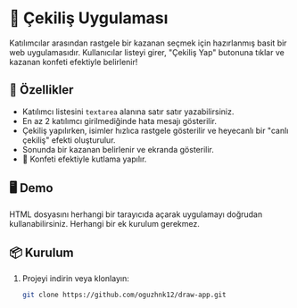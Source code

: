 # 🎁 Çekiliş Uygulaması

Katılımcılar arasından rastgele bir kazanan seçmek için hazırlanmış basit bir web uygulamasıdır. Kullanıcılar listeyi girer, "Çekiliş Yap" butonuna tıklar ve kazanan konfeti efektiyle belirlenir!

## 🔧 Özellikler

- Katılımcı listesini `textarea` alanına satır satır yazabilirsiniz.
- En az 2 katılımcı girilmediğinde hata mesajı gösterilir.
- Çekiliş yapılırken, isimler hızlıca rastgele gösterilir ve heyecanlı bir "canlı çekiliş" efekti oluşturulur.
- Sonunda bir kazanan belirlenir ve ekranda gösterilir.
- 🎉 Konfeti efektiyle kutlama yapılır.

## 🖥️ Demo

HTML dosyasını herhangi bir tarayıcıda açarak uygulamayı doğrudan kullanabilirsiniz. Herhangi bir ek kurulum gerekmez.

## 📦 Kurulum

1. Projeyi indirin veya klonlayın:
   ```bash
   git clone https://github.com/oguzhnk12/draw-app.git
